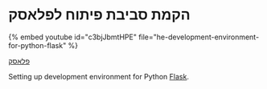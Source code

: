 # הקמת סביבת פיתוח לפלאסק


{% embed youtube id="c3bjJbmtHPE" file="he-development-environment-for-python-flask" %}

[פלאסק](https://flask.palletsprojects.com/)

Setting up development environment for Python [Flask](https://flask.palletsprojects.com/).


